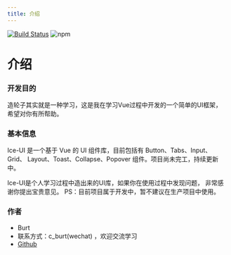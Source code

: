 ```yaml
---
title: 介绍
---
```


[![Build Status](https://travis-ci.org/Orange-ice/Ice-UI.svg?branch=master)](https://travis-ci.org/Orange-ice/Ice-UI)
![npm](https://img.shields.io/npm/v/ice-vue-ui)

# 介绍

### 开发目的

造轮子其实就是一种学习，这是我在学习Vue过程中开发的一个简单的UI框架，
希望对你有所帮助。

### 基本信息

Ice-UI 是一个基于 Vue 的 UI 组件库，目前包括有 Button、Tabs、Input、Grid、
Layout、Toast、Collapse、Popover 组件。项目尚未完工，持续更新中。

Ice-UI是个人学习过程中造出来的UI库，如果你在使用过程中发现问题，
非常感谢你提出宝贵意见。
PS：目前项目属于开发中，暂不建议在生产项目中使用。

### 作者

- Burt
- 联系方式：c_burt(wechat) ，欢迎交流学习
- [Github](https://github.com/Orange-ice/ice-ui)